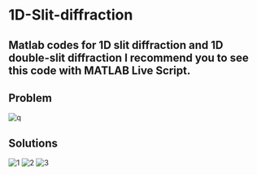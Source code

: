 # 1D-Slit-diffraction
Matlab codes for 1D slit diffraction and 1D double-slit diffraction
I recommend you to see this code with MATLAB Live Script.
---

## Problem
![q](https://user-images.githubusercontent.com/70814964/118421989-3e1cfb80-b6fd-11eb-842b-aae1c332b487.JPG)

## Solutions
![1](https://user-images.githubusercontent.com/70814964/118422022-4ffe9e80-b6fd-11eb-9366-0e2a1ca618e4.JPG)
![2](https://user-images.githubusercontent.com/70814964/118422025-512fcb80-b6fd-11eb-9c9f-84b8e9cdb6df.JPG)
![3](https://user-images.githubusercontent.com/70814964/118422026-512fcb80-b6fd-11eb-9003-7899696e8f54.JPG)

